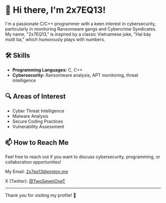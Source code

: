 # 👋 Hi there, I'm 2x7EQ13!

I'm a passionate C/C++ programmer with a keen interest in cybersecurity, particularly in monitoring Ransomware gangs and Cybercrime Syndicates.
My name, "2x7EQ13," is inspired by a classic Vietnamese joke, "Hai bảy mười ba," which humorously plays with numbers.

## 🛠️ Skills

- **Programming Languages:** C, C++
- **Cybersecurity:** Ransomware analysis, APT monitoring, threat intelligence

## 🔍 Areas of Interest

- Cyber Threat Intelligence
- Malware Analysis
- Secure Coding Practices
- Vulnerability Assessment

## 📫 How to Reach Me

Feel free to reach out if you want to discuss cybersecurity, programming, or collaboration opportunities!

My Email: 2x7eq13@proton.me

X (Twitter): [@TwoSevenOneT](https://x.com/TwoSevenOneT) 

---

Thank you for visiting my profile! 🚀
